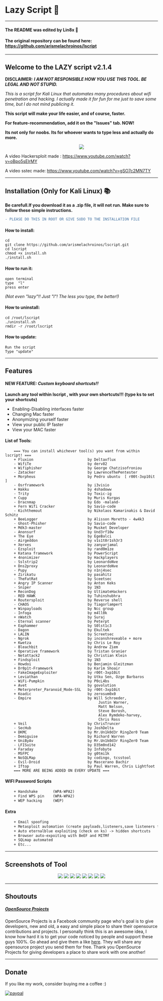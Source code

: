 # Lazy Script :seat:

------------------

#### The README was edited by Lin8x :penguin:
#### The original repository can be found here: https://github.com/arismelachroinos/lscript

------------------

## Welcome to the LAZY script  v2.1.4

**DISCLAIMER:** ***I AM NOT RESPONSIBLE HOW YOU USE THIS TOOL. BE LEGAL AND NOT STUPID.***

*This is a script for Kali Linux that automates many procedures about wifi penetration and hacking.*
*I actually made it for fun for me just to save some time, but I do not mind publicing it.*

**This script will make your life easier, and of course, faster.**

**For feature-recommendation, add it on the "Issues" tab. NOW!**

**Its not only for noobs. Its for whoever wants to type less and actually do more.**


<p align="center">
<img src="https://i.imgur.com/awIplS6.jpg"/>
</p>

A video Hackersploit made : https://www.youtube.com/watch?v=oBpo5sElrMY

A video sstec made:         https://www.youtube.com/watch?v=gSO7c2MN7TY

------------------	

## Installation (Only for Kali Linux) :books:

**Be carefull.If you download it as a .zip file, it will not run. Make sure to follow these simple instructions.**
```diff
- PLEASE DO THIS IN ROOT OR GIVE SUDO TO THE INSTALLATION FILE
```

#### How to install:
```
cd
git clone https://github.com/arismelachroinos/lscript.git
cd lscript
chmod +x install.sh
./install.sh
```

#### How to run it:
```
open terminal
type  "l"
press enter
```
*(Not even "lazy"!! Just "l"! The less you type, the better!)*

#### How to uninstall:
``` 
cd /root/lscript
./uninstall.sh
rmdir -r /root/lscript 
```

#### How to update:
``` 
Run the script
Type "update"
```

------------------

## Features

#### NEW FEATURE: *Custom keyboard shortcuts!!*
**Launch any tool within lscript , with your own shortcuts!!! (type ks to set your shortcuts)**
	
- Enabling-Disabling interfaces faster
- Changing Mac faster
- Anonymizing yourself faster
- View your public IP faster
- View your MAC faster
	
#### List of Tools:
```
	=== You can install whichever tool(s) you want from within lscript! ===
	+ Fluxion                         by Deltaxflux
	- WifiTe                          by derv82
	+ Wifiphisher                     by George Chatzisofroniou
	- Zatacker                        by LawrenceThePentester
	+ Morpheus                        by Pedro ubuntu  [ r00t-3xp10it ]
	- Osrframework                    by i3visio
	+ Hakku                           by 4shadoww
	- Trity                           by Toxic-ig
	+ Cupp                            by Muris Kurgas
	- Dracnmap                        by Edo -maland-
	+ Fern Wifi Cracker               by Savio-code
	- Kichthemout                     by Nikolaos Kamarinakis & David Schütz
	+ BeeLogger                       by Alisson Moretto - 4w4k3
	- Ghost-Phisher                   by Savio-code
	+ Mdk3-master                     by Musket Developer
	- Anonsurf                        by Und3rf10w
	+ The Eye                         by EgeBalci
	- Airgeddon                       by v1s1t0r1sh3r3
	+ Xerxes                          by zanyarjamal
	- Ezsploit                        by rand0m1ze
	+ Katana framework                by PowerScript
	+ 4nonimizer                      by Hackplayers
	- Sslstrip2                       by LeonardoNve
	+ Dns2proxy                       by LeonardoNve
	- Pupy                            by n1nj4sec
	+ Zirikatu                        by pasahitz
	- TheFatRat                       by Sceetsec
	+ Angry IP Scanner                by Anton Keks
	- Sniper                          by 1N3
	+ ReconDog                        by UltimateHackers
	- RED HAWK                        by Tuhinshubhra
	+ Routersploit                    by Reverse shell
	- CHAOS                           by Tiagorlampert
	+ Winpayloads                     by Ncc group 
	- Infoga                          by m4ll0k
	+ nWatch                          by Suraj
	- Eternal scanner                 by Peterpt
	+ Eaphammer                       by S0lst1c3
	- Dagon                           by Ekultek
	+ LALIN                           by Screetsec
	- Ngrok                           by inconshreveable + more
	+ Kwetza                          by Chris Le Roy
	- Bleachbit                       by Andrew Ziem
	+ Operative framework             by Tristan Granier
	- Netattack2                      by Christian Klein
	+ Findsploit                      by 1N3
	- Howdoi                          by Benjamin Gleitzman
	+ Dr0p1t-Framework                by Karim Shoair
	- FakeImageExploiter              by r00t-3xp10it
	+ Leviathan                       by Utku Sen, Ozge Barbaros
	- WiFi-Pumpkin                    by P0cL4bs
	+ Avet                            by govolution
	- Meterpreter_Paranoid_Mode-SSL   by r00t-3xp10it
	+ Koadic                          by zerosum0x0
	- Empire                          by Will Schroeder,
                                           Justin Warner, 
                                           Matt Nelson,
                                           Steve Borosh,
                                           Alex Rymdeko-harvey, 
                                           Chris Ross
	+ Veil                            by ChrisTruncer
	- SecHub                          by JoshDelta
	+ DKMC                            by Mr.Un1k0d3r RingZer0 Team
	- Demiguise                       by Richard Warren
	+ UniByAv                         by Mr.Un1k0d3r RingZer0 Team
	- LFISuite                        by D35m0nd142
	+ Faraday                         by Infobyte
	- MSFPC                           by g0tmi1k
	+ NoSQLMap                        by codingo, tcsstool
	- Evil-Droid                      by Mascerano Bachir
	+ Iftop                           by Paul Warren, Chris Lightfoot
	=== MORE ARE BEING ADDED ON EVERY UPDATE ===
```

#### WIFI Password Scripts
```diff
	+ Handshake       (WPA-WPA2)
	+ Find WPS pin    (WPA-WPA2)
	+ WEP hacking     (WEP)    
```

#### Extra
```diff
	+ Email spoofing
	+ Metasploit automation (create payloads,listeners,save listeners for later etc...)
	+ Auto eternalblue exploiting (check on ks) -> hidden shortcuts
	+ Browser auto-expoiting with BeEF and MITMf
	+ SQLmap automated
	+ Etc...
```

------------------

## Screenshots of Tool

<p align="center">
<img src="https://i.imgur.com/awIplS6.jpg"/>
<img src="https://i.imgur.com/pbq0DuE.jpg"/>
<img src="https://i.imgur.com/QgTLKxR.jpg"/>
<img src="https://i.imgur.com/oJIk2oG.jpg"/>
<img src="https://i.imgur.com/icT4x55.jpg"/>
<img src="https://i.imgur.com/sSf1JcI.jpg"/>
<img src="https://i.imgur.com/MlDFWax.jpg"/>
<img src="https://i.imgur.com/rbdUIQI.jpg"/>
</p>
	
------------------

## Shoutouts

##### [OpenSource Projects](https://www.facebook.com/opensourceprojects/)

OpenSource Projects is a Facebook community page who's goal is to give developers, new and old, a easy and simple place to share their opensource contributions and projects. I personally think this is an awesome idea, I know how hard it is to get your code noticed by people and support these guys 100%. Go ahead and give them a like [here](https://www.facebook.com/opensourceprojects/). They will share any opensource project you send them for free. Thank you OpenSource Projects for giving developers a place to share work with one another!

------------------

## Donate
If you like my work, consider buying me a coffee :)

[![paypal](https://www.paypalobjects.com/en_US/i/btn/btn_donateCC_LG.gif)](https://www.paypal.com/cgi-bin/webscr?cmd=_s-xclick&hosted_button_id=GC9RSY4CS6KAY)

